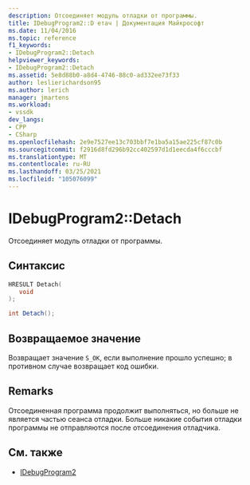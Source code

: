 ```yaml
---
description: Отсоединяет модуль отладки от программы.
title: IDebugProgram2::D етач | Документация Майкрософт
ms.date: 11/04/2016
ms.topic: reference
f1_keywords:
- IDebugProgram2::Detach
helpviewer_keywords:
- IDebugProgram2::Detach
ms.assetid: 5e8d88b0-a8d4-4746-88c0-ad332ee73f33
author: leslierichardson95
ms.author: lerich
manager: jmartens
ms.workload:
- vssdk
dev_langs:
- CPP
- CSharp
ms.openlocfilehash: 2e9e7527ee13c703bbf7e1ba5a15ae225cf87c0b
ms.sourcegitcommit: f2916d8fd296b92cc402597d1d1eecda4f6cccbf
ms.translationtype: MT
ms.contentlocale: ru-RU
ms.lasthandoff: 03/25/2021
ms.locfileid: "105076099"
---
```

# <a name="idebugprogram2detach"></a>IDebugProgram2::Detach
Отсоединяет модуль отладки от программы.

## <a name="syntax"></a>Синтаксис

```cpp
HRESULT Detach( 
   void 
);
```

```csharp
int Detach();
```

## <a name="return-value"></a>Возвращаемое значение
 Возвращает значение `S_OK`, если выполнение прошло успешно; в противном случае возвращает код ошибки.

## <a name="remarks"></a>Remarks
 Отсоединенная программа продолжит выполняться, но больше не является частью сеанса отладки. Больше никакие события отладки программы не отправляются после отсоединения отладчика.

## <a name="see-also"></a>См. также
- [IDebugProgram2](../../../extensibility/debugger/reference/idebugprogram2.md)
